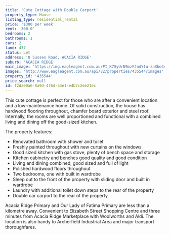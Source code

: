 ```yaml
---
title: 'Cute Cottage with Double Carport'
property_type: House
listing_type: residential_rental
price: '$300 per week'
rent: '300.0'
bedrooms: 2
bathrooms: 1
cars: 2
land: 437
status: Let
address: '8 Sussex Road, ACACIA RIDGE'
suburb: 'ACACIA RIDGE'
main_image: 'https://img.eagleagent.com.au/PI_K7SyUrN9mzFJndY1u-zaXbo4=/1280x854/smart/https://s3-us-west-2.amazonaws.com/eagleagent-orig/images/6825434/424803414-image-M.jpg'
images: 'http://www.eagleagent.com.au/api/v2/properties/435544/images'
property_id: '435544'
price_search: null
id: f2da00a6-8a9d-4764-a3e1-e4b7c2ee21ec
---
```

This cute cottage is perfect for those who are after a convenient location and a low-maintenance home. Of solid construction, the house has hardwood flooring throughout, chamfer board exterior and steel roof. Internally, the rooms are well proportioned and functional with a combined living and dining off the good-sized kitchen.

The property features:

*  Renovated bathroom with shower and toilet
*  Freshly painted throughout with new curtains on the windows
*  Good sized kitchen with gas stove, plenty of bench space and storage
*  Kitchen cabinetry and benches good quality and good condition
*  Living and dining combined, good sized and full of light
*  Polished hardwood floors throughout
*  Two bedrooms, one with built in wardrobe
*  Sleep out to the front of the property with sliding door and built in wardrobe
*  Laundry with additional toilet down steps to the rear of the property
*  Double car carport to the rear of the property

Acacia Ridge Primary and Our Lady of Fatima Primary are less than a kilometre away. Convenient to Elizabeth Street Shopping Centre and three minutes from Acacia Ridge Marketplace with Woolworths and Aldi. The location is also handy to Archerfield Industrial Area and major transport thoroughfares.